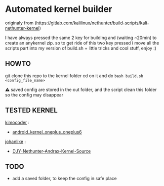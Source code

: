 # Automated kernel builder

originaly from (https://gitlab.com/kalilinux/nethunter/build-scripts/kali-nethunter-kernel)

I have always pressed the same 2 key for building and (waiting ~20min) to create an anykernel zip. so to get ride of this two key pressed i move all the scripts part into my version of build.sh + little tricks and cool stuff, enjoy :)

## HOWTO

git clone this repo to the kernel folder
cd on it and do `bash build.sh <config_file_name>`

⚠️
saved config are stored in the out folder, and the script clean this folder so the config may disappear

## TESTED KERNEL
[kimocoder](https://github.com/kimocoder) :

- [android_kernel_oneplus_oneplus6](https://github.com/kimocoder/android_kernel_oneplus_oneplus6)

[johanlike](https://github.com/johanlike) :

- [DJY-Nethunter-Andrax-Kernel-Source](https://github.com/johanlike/DJY-Nethunter-Andrax-Kernel-Source)

## TODO
- add a saved folder, to keep the config in safe place
